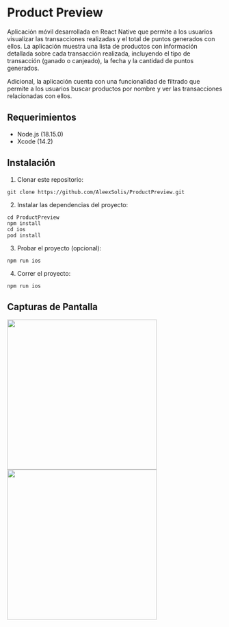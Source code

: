 # Product Preview

Aplicación móvil desarrollada en React Native que permite a los usuarios visualizar las transacciones realizadas y el total de puntos generados con ellos. La aplicación muestra una lista de productos con información detallada sobre cada transacción realizada, incluyendo el tipo de transacción (ganado o canjeado), la fecha y la cantidad de puntos generados.

Adicional, la aplicación cuenta con una funcionalidad de filtrado que permite a los usuarios buscar productos por nombre y ver las transacciones relacionadas con ellos.

## Requerimientos

- Node.js (18.15.0)
- Xcode (14.2)

## Instalación

1. Clonar este repositorio:

  ```git clone https://github.com/AleexSolis/ProductPreview.git```

2. Instalar las dependencias del proyecto:

  ```
  cd ProductPreview
  npm install
  cd ios
  pod install
  ```

3. Probar el proyecto (opcional):

  ```npm run ios```

4. Correr el proyecto:

  ```npm run ios```

## Capturas de Pantalla

<img src="./screenshots/Dashboard-Version-2.png" width="350"> <img src="./screenshots/Details-Version-2.png" width="350">
